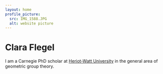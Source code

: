 ```yaml
---
layout: home
profile_picture:
  src: IMG_1588.JPG
  alt: website picture
---
```


# Clara Flegel

I am a Carnegie PhD scholar at [Heriot-Watt University](https://www.carnegie-trust.org/alumni/page/2/) in the general area of geometric group theory.


  

 


